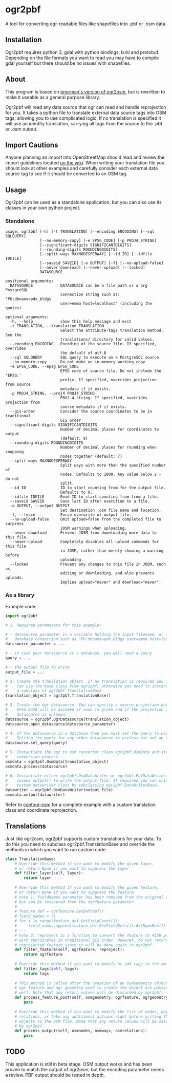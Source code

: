 # ogr2pbf
A tool for converting ogr-readable files like shapefiles into .pbf or .osm data

## Installation

Ogr2pbf requires python 3, gdal with python bindings, lxml and protobuf. Depending on the file formats you want to read you may have to compile gdal yourself but there should be no issues with shapefiles.

## About

This program is based on [pnorman's version of ogr2osm](https://github.com/pnorman/ogr2osm), but is rewritten to make it useable as a general purpose library.

Ogr2pbf will read any data source that ogr can read and handle reprojection for you. It takes a python file to translate external data source tags into OSM tags, allowing you to use complicated logic. If no translation is specified it will use an identity translation, carrying all tags from the source to the .pbf or .osm output.

## Import Cautions

Anyone planning an import into OpenStreetMap should read and review the import guidelines located [on the wiki](http://wiki.openstreetmap.org/wiki/Import/Guidelines). When writing your translation file you should look at other examples and carefully consider each external data source tag to see if it should be converted to an OSM tag.

## Usage

Ogr2pbf can be used as a standalone application, but you can also use its classes in your own python project.

### Standalone

```
usage: ogr2pbf [-h] [-t TRANSLATION] [--encoding ENCODING] [--sql SQLQUERY]
               [--no-memory-copy] [-e EPSG_CODE] [-p PROJ4_STRING]
               [--significant-digits SIGNIFICANTDIGITS]
               [--rounding-digits ROUNDINGDIGITS]
               [--split-ways MAXNODESPERWAY] [--id ID] [--idfile IDFILE]
               [--saveid SAVEID] [-o OUTPUT] [-f] [--no-upload-false]
               [--never-download] [--never-upload] [--locked]
               DATASOURCE

positional arguments:
  DATASOURCE            DATASOURCE can be a file path or a org PostgreSQL
                        connection string such as: "PG:dbname=pdx_bldgs
                        user=emma host=localhost" (including the quotes)

optional arguments:
  -h, --help            show this help message and exit
  -t TRANSLATION, --translation TRANSLATION
                        Select the attribute-tags translation method. See the
                        translations/ directory for valid values.
  --encoding ENCODING   Encoding of the source file. If specified, overrides
                        the default of utf-8
  --sql SQLQUERY        SQL query to execute on a PostgreSQL source
  --no-memory-copy      Do not make an in-memory working copy
  -e EPSG_CODE, --epsg EPSG_CODE
                        EPSG code of source file. Do not include the 'EPSG:'
                        prefix. If specified, overrides projection from source
                        metadata if it exists.
  -p PROJ4_STRING, --proj4 PROJ4_STRING
                        PROJ.4 string. If specified, overrides projection from
                        source metadata if it exists.
  --gis-order           Consider the source coordinates to be in traditional
                        GIS order
  --significant-digits SIGNIFICANTDIGITS
                        Number of decimal places for coordinates to output
                        (default: 9)
  --rounding-digits ROUNDINGDIGITS
                        Number of decimal places for rounding when snapping
                        nodes together (default: 7)
  --split-ways MAXNODESPERWAY
                        Split ways with more than the specified number of
                        nodes. Defaults to 1800. Any value below 2 - do not
                        split.
  --id ID               ID to start counting from for the output file.
                        Defaults to 0.
  --idfile IDFILE       Read ID to start counting from from a file.
  --saveid SAVEID       Save last ID after execution to a file.
  -o OUTPUT, --output OUTPUT
                        Set destination .osm file name and location.
  -f, --force           Force overwrite of output file.
  --no-upload-false     Omit upload=false from the completed file to surpress
                        JOSM warnings when uploading.
  --never-download      Prevent JOSM from downloading more data to this file.
  --never-upload        Completely disables all upload commands for this file
                        in JOSM, rather than merely showing a warning before
                        uploading.
  --locked              Prevent any changes to this file in JOSM, such as
                        editing or downloading, and also prevents uploads.
                        Implies upload="never" and download="never".
```

### As a library

Example code:
```python
import ogr2pbf

# 1. Required parameters for this example:

# - datasource_parameter is a variable holding the input filename, or a
#   database connection such as "PG:dbname=pdx_bldgs user=emma host=localhost"
datasource_parameter = ...

# - in case your datasource is a database, you will need a query
query = ...

# - the output file to write
output_file = ...

# 2. Create the translation object. If no translation is required you
#    can use the base class from ogr2pbf, otherwise you need to instantiate
#    a subclass of ogr2pbf.TranslationBase
translation_object = ogr2pbf.TranslationBase()

# 3. Create the ogr datasource. You can specify a source projection but
#    EPSG:4326 will be assumed if none is given and if the projection of the
#    datasource is unknown.
datasource = ogr2pbf.OgrDatasource(translation_object)
datasource.open_datasource(datasource_parameter)

# 4. If the datasource is a database then you must set the query to use.
#    Setting the query for any other datasource is useless but not an error.
datasource.set_query(query)

# 5. Instantiate the ogr to osm converter class ogr2pbf.OsmData and start the
#    conversion process
osmdata = ogr2pbf.OsmData(translation_object)
osmdata.process(datasource)

# 6. Instantiate either ogr2pbf.OsmDataWriter or ogr2pbf.PbfDataWriter and
#    invoke output() to write the output file. If required you can write a
#    custom datawriter class by subclassing ogr2pbf.DataWriterBase.
datawriter = ogr2pbf.OsmDataWriter(output_file)
osmdata.output(datawriter)
```

Refer to [contour-osm](https://github.com/roelderickx/contour-osm) for a complete example with a custom translation class and coordinate reprojection.

## Translations

Just like ogr2osm, ogr2pbf supports custom translations for your data. To do this you need to subclass ogr2pbf.TranslationBase and override the methods in which you want to run custom code.

```python
class TranslationBase:
    # Override this method if you want to modify the given layer,
    # or return None if you want to suppress the layer
    def filter_layer(self, layer):
        return layer
    
    # Override this method if you want to modify the given feature,
    # or return None if you want to suppress the feature
    # note 1: fieldNames parameter has been removed from the original ogr2osm,
    # but can be recovered from the ogrfeature parameter:
    # ---
    # feature_def = ogrfeature.GetDefnRef()
    # field_names = []
    # for i in range(feature_def.GetFieldCount()):
    #     field_names.append(feature_def.GetFieldDefn(i).GetNameRef())
    # ---
    # note 2: reproject is a function to convert the feature to 4326 projection
    # with coordinates in traditional gis order. However, do not return the
    # reprojected feature since it will be done again in ogr2pbf.
    def filter_feature(self, ogrfeature, reproject):
        return ogrfeature
    
    # Override this method if you want to modify or add tags to the xml output
    def filter_tags(self, tags):
        return tags
    
    # This method is called after the creation of an OsmGeometry object. The
    # ogr feature and ogr geometry used to create the object are passed as
    # well. Note that any return values will be discarded by ogr2pbf.
    def process_feature_post(self, osmgeometry, ogrfeature, ogrgeometry):
        pass
    
    # Override this method if you want to modify the list of nodes, ways or
    # relations, or take any additional actions right before writing the
    # objects to the OSM file. Note that any return values will be discarded
    # by ogr2pbf.
    def process_output(self, osmnodes, osmways, osmrelations):
        pass
```

## TODO

This application is still in beta stage. OSM output works and has been proven to match the output of ogr2osm, but the encoding parameter needs a review. PBF output should be tested in depth.

